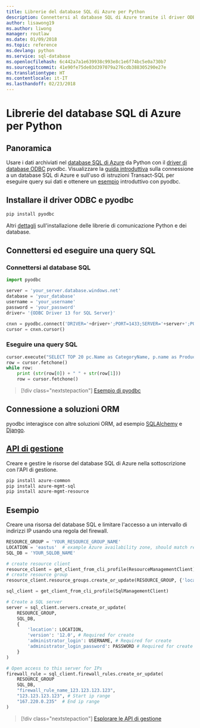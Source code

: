 ```yaml
---
title: Librerie del database SQL di Azure per Python
description: Connettersi al database SQL di Azure tramite il driver ODBC e pyodbc oppure gestire le istanze di SQL di Azure con l'API di gestione.
author: lisawong19
ms.author: liwong
manager: routlaw
ms.date: 01/09/2018
ms.topic: reference
ms.devlang: python
ms.service: sql-database
ms.openlocfilehash: 6c442a7a1e639938c993e8c1e6f74bc5e0a730b7
ms.sourcegitcommit: 41e90fe75de03d397079a276cdb388305290e27e
ms.translationtype: HT
ms.contentlocale: it-IT
ms.lasthandoff: 02/23/2018
---
```

# <a name="azure-sql-database-libraries-for-python"></a>Librerie del database SQL di Azure per Python

## <a name="overview"></a>Panoramica

Usare i dati archiviati nel [database SQL di Azure](/azure/sql-database/sql-database-technical-overview) da Python con il [driver di database ODBC](https://github.com/mkleehammer/pyodbc/wiki/Drivers-and-Driver-Managers) pyodbc. Visualizzare la [guida introduttiva](https://docs.microsoft.com/azure/sql-database/sql-database-connect-query-python) sulla connessione a un database SQL di Azure e sull'uso di istruzioni Transact-SQL per eseguire query sui dati e ottenere un [esempio](https://github.com/mkleehammer/pyodbc/wiki/Getting-started) introduttivo con pyodbc.

## <a name="install-odbc-driver-and-pyodbc"></a>Installare il driver ODBC e pyodbc

```bash
pip install pyodbc
```
Altri [dettagli](https://docs.microsoft.com/azure/sql-database/sql-database-connect-query-python#install-the-python-and-database-communication-libraries) sull'installazione delle librerie di comunicazione Python e dei database.

## <a name="connect-and-execute-a-sql-query"></a>Connettersi ed eseguire una query SQL

### <a name="connect-to-a-sql-database"></a>Connettersi al database SQL

```python
import pyodbc

server = 'your_server.database.windows.net'
database = 'your_database'
username = 'your_username'
password = 'your_password'
driver= '{ODBC Driver 13 for SQL Server}'

cnxn = pyodbc.connect('DRIVER='+driver+';PORT=1433;SERVER='+server+';PORT=1443;DATABASE='+database+';UID='+username+';PWD='+ password)
cursor = cnxn.cursor()
```

### <a name="execute-a-sql-query"></a>Eseguire una query SQL

```python
cursor.execute("SELECT TOP 20 pc.Name as CategoryName, p.name as ProductName FROM [SalesLT].[ProductCategory] pc JOIN [SalesLT].[Product] p ON pc.productcategoryid = p.productcategoryid")
row = cursor.fetchone()
while row:
    print (str(row[0]) + " " + str(row[1]))
    row = cursor.fetchone()
```

> [!div class="nextstepaction"]
> [Esempio di pyodbc](https://github.com/mkleehammer/pyodbc/wiki/Getting-started)

## <a name="connecting-to-orms"></a>Connessione a soluzioni ORM

pyodbc interagisce con altre soluzioni ORM, ad esempio [SQLAlchemy](http://docs.sqlalchemy.org/en/latest/dialects/mssql.html?highlight=pyodbc#module-sqlalchemy.dialects.mssql.pyodbc) e [Django](https://github.com/lionheart/django-pyodbc/). 

## <a name="management-apipythonapioverviewazuresqlmanagement"></a>[API di gestione](/python/api/overview/azure/sql/management)

Creare e gestire le risorse del database SQL di Azure nella sottoscrizione con l'API di gestione. 

```bash
pip install azure-common
pip install azure-mgmt-sql
pip install azure-mgmt-resource
```

## <a name="example"></a>Esempio

Creare una risorsa del database SQL e limitare l'accesso a un intervallo di indirizzi IP usando una regola del firewall.

```python
RESOURCE_GROUP = 'YOUR_RESOURCE_GROUP_NAME'
LOCATION = 'eastus'  # example Azure availability zone, should match resource group
SQL_DB = 'YOUR_SQLDB_NAME'

# create resource client
resource_client = get_client_from_cli_profile(ResourceManagementClient)
# create resource group
resource_client.resource_groups.create_or_update(RESOURCE_GROUP, {'location': LOCATION})

sql_client = get_client_from_cli_profile(SqlManagementClient)

# Create a SQL server
server = sql_client.servers.create_or_update(
    RESOURCE_GROUP,
    SQL_DB,
    {
        'location': LOCATION,
        'version': '12.0', # Required for create
        'administrator_login': USERNAME, # Required for create
        'administrator_login_password': PASSWORD # Required for create
    }
)

# Open access to this server for IPs
firewall_rule = sql_client.firewall_rules.create_or_update(
    RESOURCE_GROUP
    SQL_DB,
    "firewall_rule_name_123.123.123.123",
    "123.123.123.123", # Start ip range
    "167.220.0.235"  # End ip range
)
```
> [!div class="nextstepaction"]
> [Esplorare le API di gestione](/python/api/overview/azure/sql/management)

